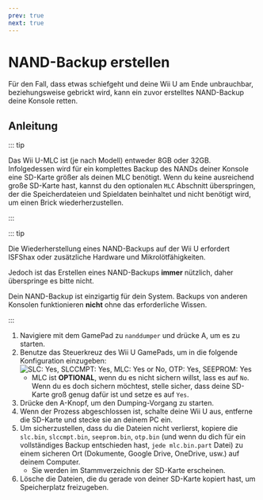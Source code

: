 ```yaml
---
prev: true
next: true
---
```


# NAND-Backup erstellen

Für den Fall, dass etwas schiefgeht und deine Wii U am Ende unbrauchbar, beziehungsweise gebrickt wird, kann ein zuvor erstelltes NAND-Backup deine Konsole retten.

## Anleitung

::: tip

Das Wii U-MLC ist (je nach Modell) entweder 8GB oder 32GB. Infolgedessen wird für ein komplettes Backup des NANDs deiner Konsole eine SD-Karte größer als deinen MLC benötigt. Wenn du keine ausreichend große SD-Karte hast, kannst du den optionalen `MLC` Abschnitt überspringen, der die Speicherdateien und Spieldaten beinhaltet und nicht benötigt wird, um einen Brick wiederherzustellen.

:::

::: tip

Die Wiederherstellung eines NAND-Backups auf der Wii U erfordert ISFShax oder zusätzliche Hardware und Mikrolötfähigkeiten.

Jedoch ist das Erstellen eines NAND-Backups **immer** nützlich, daher überspringe es bitte nicht.

Dein NAND-Backup ist einzigartig für dein System. Backups von anderen Konsolen funktionieren **nicht** ohne das erforderliche Wissen.

:::

1. Navigiere mit dem GamePad zu `nanddumper` und drücke A, um es zu starten.
2. Benutze das Steuerkreuz des Wii U GamePads, um in die folgende Konfiguration einzugeben:
   ![SLC: Yes, SLCCMPT: Yes, MLC: Yes or No, OTP: Yes, SEEPROM: Yes](/assets/img/guide/NAND.png)
   - MLC ist **OPTIONAL**, wenn du es nicht sichern willst, lass es auf `No`. Wenn du es doch sichern möchtest, stelle sicher, dass deine SD-Karte groß genug dafür ist und setze es auf `Yes`.
3. Drücke den A-Knopf, um den Dumping-Vorgang zu starten.
4. Wenn der Prozess abgeschlossen ist, schalte deine Wii U aus, entferne die SD-Karte und stecke sie an deinem PC ein.
5. Um sicherzustellen, dass du die Dateien nicht verlierst, kopiere die `slc.bin`, `slccmpt.bin`, `seeprom.bin`, `otp.bin` (und wenn du dich für ein vollständiges Backup entschieden hast, `jede mlc.bin.part` Datei) zu einem sicheren Ort (Dokumente, Google Drive, OneDrive, usw.) auf deinem Computer.
   - Sie werden im Stammverzeichnis der SD-Karte erscheinen.
6. Lösche die Dateien, die du gerade von deiner SD-Karte kopiert hast, um Speicherplatz freizugeben.
